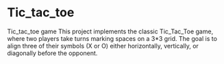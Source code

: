 # Tic_tac_toe
Tic_tac_toe game
This project implements the classic Tic_Tac_Toe game, where two players take turns marking spaces on a 3*3 grid. The goal is to align three of their symbols (X or O) either horizontally, vertically, or diagonally before the opponent.
